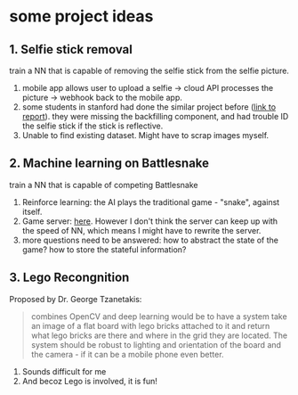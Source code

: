# some project ideas

## 1. Selfie stick removal
train a NN that is capable of removing the selfie stick from the selfie picture.
1. mobile app allows user to upload a selfie -> cloud API processes the picture -> webhook back to the mobile app.
2. some students in stanford had done the similar project before  ([link to report](https://web.stanford.edu/class/cs221/2017/restricted/p-final/yijuhou/final.pdf)). they were missing the backfilling component, and had trouble ID the selfie stick if the stick is reflective.
3. Unable to find existing dataset. Might have to scrap images myself.

## 2. Machine learning on Battlesnake
train a NN that is capable of competing Battlesnake
1. Reinforce learning: the AI plays the traditional game - "snake", against itself.
2. Game server: [here](https://github.com/sendwithus/battlesnake). However I don't think the server can keep up with the speed of NN, which means I might have to rewrite the server.
3. more questions need to be answered: how to abstract the state of the game? how to store the stateful information?

## 3. Lego Recongnition
Proposed by Dr. George Tzanetakis:
> combines OpenCV and deep learning would be to have a system take an image 
of a flat board with lego bricks attached to it and return what lego bricks are there and where in the grid they are located. 
The system should be robust to lighting and orientation of the board and the camera - if it can be a mobile phone 
even better.
1. Sounds difficult for me
2. And becoz Lego is involved, it is fun!
